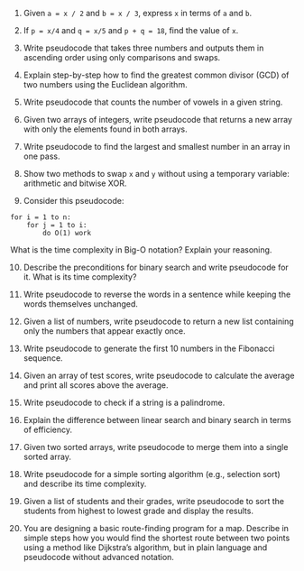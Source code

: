 1. Given `a = x / 2` and `b = x / 3`, express `x` in terms of `a` and `b`.

2. If `p = x/4` and `q = x/5` and `p + q = 18`, find the value of `x`.

3. Write pseudocode that takes three numbers and outputs them in ascending order using only comparisons and swaps.

4. Explain step-by-step how to find the greatest common divisor (GCD) of two numbers using the Euclidean algorithm.

5. Write pseudocode that counts the number of vowels in a given string.

6. Given two arrays of integers, write pseudocode that returns a new array with only the elements found in both arrays.

7. Write pseudocode to find the largest and smallest number in an array in one pass.

8. Show two methods to swap `x` and `y` without using a temporary variable: arithmetic and bitwise XOR.

9. Consider this pseudocode:
```
for i = 1 to n:
    for j = 1 to i:
        do O(1) work
```
What is the time complexity in Big-O notation? Explain your reasoning.

10. Describe the preconditions for binary search and write pseudocode for it. What is its time complexity?

11. Write pseudocode to reverse the words in a sentence while keeping the words themselves unchanged.

12. Given a list of numbers, write pseudocode to return a new list containing only the numbers that appear exactly once.

13. Write pseudocode to generate the first 10 numbers in the Fibonacci sequence.

14. Given an array of test scores, write pseudocode to calculate the average and print all scores above the average.

15. Write pseudocode to check if a string is a palindrome.

16. Explain the difference between linear search and binary search in terms of efficiency.

17. Given two sorted arrays, write pseudocode to merge them into a single sorted array.

18. Write pseudocode for a simple sorting algorithm (e.g., selection sort) and describe its time complexity.

19. Given a list of students and their grades, write pseudocode to sort the students from highest to lowest grade and display the results.

20. You are designing a basic route-finding program for a map. Describe in simple steps how you would find the shortest route between two points using a method like Dijkstra’s algorithm, but in plain language and pseudocode without advanced notation.
